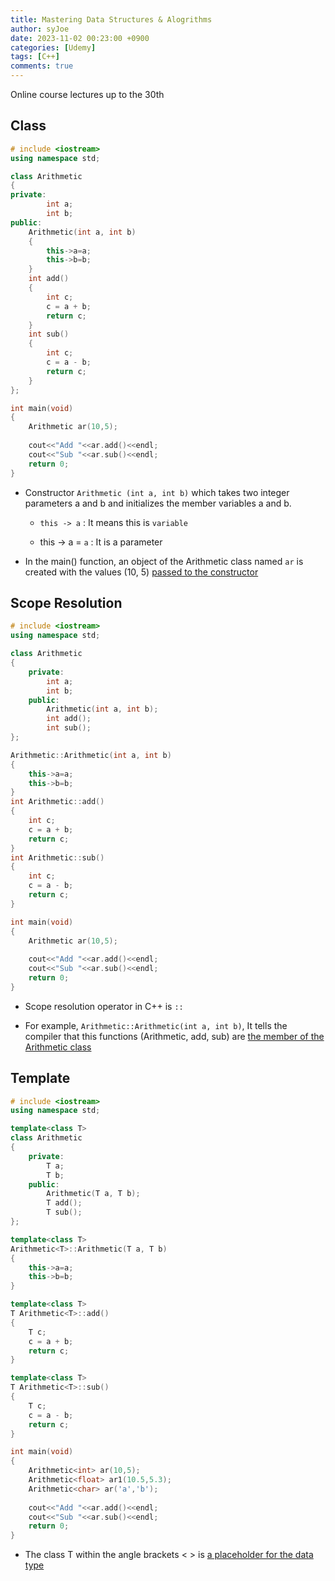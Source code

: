 ```yaml
---
title: Mastering Data Structures & Alogrithms
author: syJoe
date: 2023-11-02 00:23:00 +0900
categories: [Udemy]
tags: [C++]
comments: true  
---
```


Online course lectures up to the 30th

## Class 

```c++
# include <iostream>
using namespace std;

class Arithmetic
{
private:
		int a;
		int b;
public:
	Arithmetic(int a, int b)
	{
		this->a=a;
		this->b=b;
	}
	int add()
	{
		int c;
		c = a + b;
		return c;
	}
	int sub()
	{
		int c;
		c = a - b;
		return c;
	}
};

int main(void)
{
	Arithmetic ar(10,5);
	
	cout<<"Add "<<ar.add()<<endl;
	cout<<"Sub "<<ar.sub()<<endl;
	return 0;
}
```

- Constructor ```Arithmetic (int a, int b)``` which takes two integer parameters a and b and initializes the member variables a and b.

    - ```this -> a``` : It means this is ```variable```

    - this -> a = ```a``` : It is a parameter

- In the main() function, an object of the Arithmetic class named ```ar``` is created with the values (10, 5) <u>passed to the constructor</u>


## Scope Resolution

```c++
# include <iostream>
using namespace std;

class Arithmetic
{
	private:
		int a;
		int b;
	public:
		Arithmetic(int a, int b);
		int add();
		int sub();
};

Arithmetic::Arithmetic(int a, int b)
{
	this->a=a;
	this->b=b;
}
int Arithmetic::add()
{
	int c;
	c = a + b;
	return c;
}
int Arithmetic::sub()
{
	int c;
	c = a - b;
	return c;
}

int main(void)
{
	Arithmetic ar(10,5);
	
	cout<<"Add "<<ar.add()<<endl;
	cout<<"Sub "<<ar.sub()<<endl;
	return 0;
}
```

- Scope resolution operator in C++ is ```::```

- For example, ```Arithmetic::Arithmetic(int a, int b)```, It tells the compiler that this functions (Arithmetic, add, sub) are <u>the member of the Arithmetic class</u>


## Template

```c++
# include <iostream>
using namespace std;

template<class T>
class Arithmetic
{
	private:
		T a;
		T b;
	public:
		Arithmetic(T a, T b);
		T add();
		T sub();
};

template<class T>
Arithmetic<T>::Arithmetic(T a, T b)
{
	this->a=a;
	this->b=b;
}

template<class T>
T Arithmetic<T>::add()
{
	T c;
	c = a + b;
	return c;
}

template<class T>
T Arithmetic<T>::sub()
{
	T c;
	c = a - b;
	return c;
}

int main(void)
{
	Arithmetic<int> ar(10,5);
	Arithmetic<float> ar1(10.5,5.3);
	Arithmetic<char> ar('a','b');
	
	cout<<"Add "<<ar.add()<<endl;
	cout<<"Sub "<<ar.sub()<<endl;
	return 0;
}
```

- The class T within the angle brackets < > is <u>a placeholder for the data type</u>
